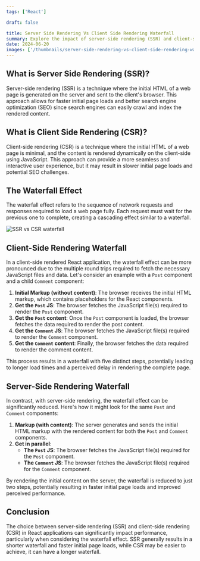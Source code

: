 ```yaml
---
tags: ['React']

draft: false

title: Server Side Rendering Vs Client Side Rendering Waterfall
summary: Explore the impact of server-side rendering (SSR) and client-side rendering (CSR) on performance, focusing on the waterfall effect in React applications.
date: 2024-06-20
images: ['/thumbnails/server-side-rendering-vs-client-side-rendering-waterfall.png']
---
```


## What is Server Side Rendering (SSR)?

Server-side rendering (SSR) is a technique where the initial HTML of a web page is generated on the server and sent to the client's browser. This approach allows for faster initial page loads and better search engine optimization (SEO) since search engines can easily crawl and index the rendered content.

## What is Client Side Rendering (CSR)?

Client-side rendering (CSR) is a technique where the initial HTML of a web page is minimal, and the content is rendered dynamically on the client-side using JavaScript. This approach can provide a more seamless and interactive user experience, but it may result in slower initial page loads and potential SEO challenges.

## The Waterfall Effect

The waterfall effect refers to the sequence of network requests and responses required to load a web page fully. Each request must wait for the previous one to complete, creating a cascading effect similar to a waterfall.

![SSR vs CSR waterfall](/assets/react_waterfall_ssr_vs_csr.png)

## Client-Side Rendering Waterfall

In a client-side rendered React application, the waterfall effect can be more pronounced due to the multiple round trips required to fetch the necessary JavaScript files and data. Let's consider an example with a `Post` component and a child `Comment` component:

1. **Initial Markup (without content)**: The browser receives the initial HTML markup, which contains placeholders for the React components.
2. **Get the `Post` JS**: The browser fetches the JavaScript file(s) required to render the `Post` component.
3. **Get the `Post` content**: Once the `Post` component is loaded, the browser fetches the data required to render the post content.
4. **Get the `Comment` JS**: The browser fetches the JavaScript file(s) required to render the `Comment` component.
5. **Get the `Comment` content**: Finally, the browser fetches the data required to render the comment content.

This process results in a waterfall with five distinct steps, potentially leading to longer load times and a perceived delay in rendering the complete page.

## Server-Side Rendering Waterfall

In contrast, with server-side rendering, the waterfall effect can be significantly reduced. Here's how it might look for the same `Post` and `Comment` components:

1. **Markup (with content)**: The server generates and sends the initial HTML markup with the rendered content for both the `Post` and `Comment` components.
2. **Get in parallel**:
   - **The `Post` JS**: The browser fetches the JavaScript file(s) required for the `Post` component.
   - **The `Comment` JS**: The browser fetches the JavaScript file(s) required for the `Comment` component.

By rendering the initial content on the server, the waterfall is reduced to just two steps, potentially resulting in faster initial page loads and improved perceived performance.

## Conclusion

The choice between server-side rendering (SSR) and client-side rendering (CSR) in React applications can significantly impact performance, particularly when considering the waterfall effect. SSR generally results in a shorter waterfall and faster initial page loads, while CSR may be easier to achieve, it can have a longer waterfall.

